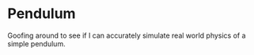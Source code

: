 # Pendulum
Goofing around to see if I can accurately simulate real world physics of a simple pendulum.
